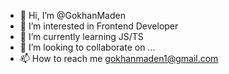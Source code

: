 - 👋 Hi, I’m @GokhanMaden
- 👀 I’m interested in Frontend Developer
- 🌱 I’m currently learning JS/TS
- 💞️ I’m looking to collaborate on ...
- 📫 How to reach me gokhanmaden1@gmail.com

<!---
GokhanMaden/GokhanMaden is a ✨ special ✨ repository because its `README.md` (this file) appears on your GitHub profile.
You can click the Preview link to take a look at your changes.
--->
